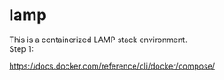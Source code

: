 # lamp
This is a containerized LAMP stack environment.  
Step 1:

https://docs.docker.com/reference/cli/docker/compose/
